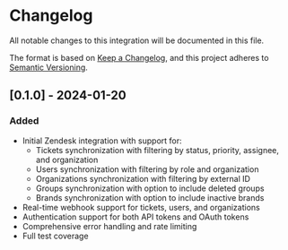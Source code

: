 # Changelog

All notable changes to this integration will be documented in this file.

The format is based on [Keep a Changelog](https://keepachangelog.com/en/1.0.0/),
and this project adheres to [Semantic Versioning](https://semver.org/spec/v2.0.0.html).

## [0.1.0] - 2024-01-20

### Added
- Initial Zendesk integration with support for:
  - Tickets synchronization with filtering by status, priority, assignee, and organization
  - Users synchronization with filtering by role and organization  
  - Organizations synchronization with filtering by external ID
  - Groups synchronization with option to include deleted groups
  - Brands synchronization with option to include inactive brands
- Real-time webhook support for tickets, users, and organizations
- Authentication support for both API tokens and OAuth tokens
- Comprehensive error handling and rate limiting
- Full test coverage